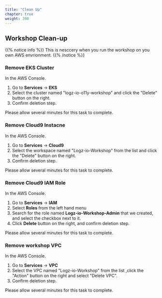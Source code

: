 ```yaml
---
title: "Clean Up"
chapter: true
weight: 300
---
```


## Workshop Clean-up

{{% notice info %}}
This is nesccery when you run the workshop on you own AWS envrionment.
{{% /notice %}}

### Remove EKS Cluster
In the AWS Console.

1. Go to **Services** -> **EKS** 
2. Select the cluster named "logz-io-o11y-workshop" and click the "Delete" button on the right.
3. Confirm deletion step.

Please allow several minutes for this task to complete.

### Remove Cloud9 Instacne
In the AWS Console.

1. Go to **Services** -> **Cloud9** 
2. Select the workspace named "Logz-io-Workshop" from the list and click the "Delete" button on the right.
3. Confirm deletion step.

Please allow several minutes for this task to complete.

### Remove Cloud9 IAM Role 
In the AWS Console.

1. Go to **Services** -> **IAM** 
2. Select **Roles** from the left hand menu
3. Search for the role named **Logz-io-Workshop-Admin** that we created, and select the checkbox next to it.
4. Click **Delete** button on the right, and confirm deletion step.

Please allow several minutes for this task to complete.

### Remove workshop VPC 
In the AWS Console.

1. Go to **Services** -> **VPC** 
2. Select the VPC named "Logz-io-Workshop" from the list ,click the "Action" button on the right and select "Delete VPC".
3. Confirm deletion step.

Please allow several minutes for this task to complete.

